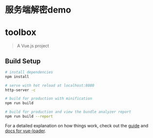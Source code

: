 # 服务端解密demo


# toolbox

> A Vue.js project

## Build Setup

``` bash
# install dependencies
npm install

# serve with hot reload at localhost:8080
http-server -c

# build for production with minification
npm run build

# build for production and view the bundle analyzer report
npm run build --report
```

For a detailed explanation on how things work, check out the [guide](http://vuejs-templates.github.io/webpack/) and [docs for vue-loader](http://vuejs.github.io/vue-loader).
